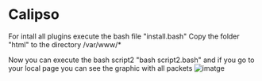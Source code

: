 # Calipso
For intall all plugins execute the bash file "install.bash"
 Copy the folder "html" to the directory /var/www/*
 
 Now you can execute the bash script2 "bash script2.bash" and if you go to your local page you can see the graphic with all packets
![imatge](https://user-images.githubusercontent.com/91370388/135506270-cff69b58-cc9c-4ae7-93f6-a2a3cd949a84.png)
